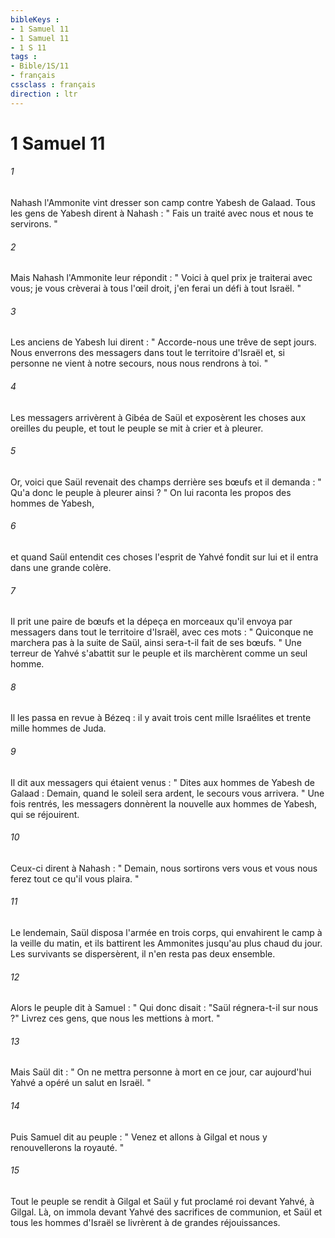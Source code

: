 ```yaml
---
bibleKeys : 
- 1 Samuel 11
- 1 Samuel 11
- 1 S 11
tags : 
- Bible/1S/11
- français
cssclass : français
direction : ltr
---
```


# 1 Samuel 11

###### 1
Nahash l'Ammonite vint dresser son camp contre Yabesh de Galaad. Tous les gens de Yabesh dirent à Nahash : " Fais un traité avec nous et nous te servirons. " 
###### 2
Mais Nahash l'Ammonite leur répondit : " Voici à quel prix je traiterai avec vous; je vous crèverai à tous l'œil droit, j'en ferai un défi à tout Israël. " 
###### 3
Les anciens de Yabesh lui dirent : " Accorde-nous une trêve de sept jours. Nous enverrons des messagers dans tout le territoire d'Israël et, si personne ne vient à notre secours, nous nous rendrons à toi. " 
###### 4
Les messagers arrivèrent à Gibéa de Saül et exposèrent les choses aux oreilles du peuple, et tout le peuple se mit à crier et à pleurer. 
###### 5
Or, voici que Saül revenait des champs derrière ses bœufs et il demanda : " Qu'a donc le peuple à pleurer ainsi ? " On lui raconta les propos des hommes de Yabesh, 
###### 6
et quand Saül entendit ces choses l'esprit de Yahvé fondit sur lui et il entra dans une grande colère. 
###### 7
Il prit une paire de bœufs et la dépeça en morceaux qu'il envoya par messagers dans tout le territoire d'Israël, avec ces mots : " Quiconque ne marchera pas à la suite de Saül, ainsi sera-t-il fait de ses bœufs. " Une terreur de Yahvé s'abattit sur le peuple et ils marchèrent comme un seul homme. 
###### 8
Il les passa en revue à Bézeq : il y avait trois cent mille Israélites et trente mille hommes de Juda. 
###### 9
Il dit aux messagers qui étaient venus : " Dites aux hommes de Yabesh de Galaad : Demain, quand le soleil sera ardent, le secours vous arrivera. " Une fois rentrés, les messagers donnèrent la nouvelle aux hommes de Yabesh, qui se réjouirent. 
###### 10
Ceux-ci dirent à Nahash : " Demain, nous sortirons vers vous et vous nous ferez tout ce qu'il vous plaira. " 
###### 11
Le lendemain, Saül disposa l'armée en trois corps, qui envahirent le camp à la veille du matin, et ils battirent les Ammonites jusqu'au plus chaud du jour. Les survivants se dispersèrent, il n'en resta pas deux ensemble. 
###### 12
Alors le peuple dit à Samuel : " Qui donc disait : "Saül régnera-t-il sur nous ?" Livrez ces gens, que nous les mettions à mort. " 
###### 13
Mais Saül dit : " On ne mettra personne à mort en ce jour, car aujourd'hui Yahvé a opéré un salut en Israël. " 
###### 14
Puis Samuel dit au peuple : " Venez et allons à Gilgal et nous y renouvellerons la royauté. " 
###### 15
Tout le peuple se rendit à Gilgal et Saül y fut proclamé roi devant Yahvé, à Gilgal. Là, on immola devant Yahvé des sacrifices de communion, et Saül et tous les hommes d'Israël se livrèrent à de grandes réjouissances. 
